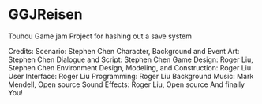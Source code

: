 # GGJReisen
Touhou Game jam Project for hashing out a save system

Credits: 
Scenario: Stephen Chen
Character, Background and Event Art: Stephen Chen
Dialogue and Script: Stephen Chen
Game Design: Roger Liu, Stephen Chen
Environment Design, Modeling, and Construction: Roger Liu
User Interface: Roger Liu
Programming: Roger Liu
Background Music: Mark Mendell, Open source
Sound Effects: Roger Liu, Open source
And finally You!
